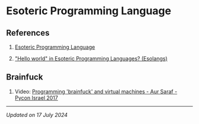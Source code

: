 # Esoteric Programming Language

## References

1. [Esoteric Programming Language](https://en.wikipedia.org/wiki/Esoteric_programming_language)

1. ["Hello world" in Esoteric Programming Languages? (Esolangs)](https://dev.to/jbc7ag/hello-world-in-esoteric-programming-languages-esolangs-5122)

## Brainfuck

1. Video: [Programming 'brainfuck' and virtual machines - Aur Saraf - Pycon Israel 2017](https://www.youtube.com/watch?v=F5P6Q7vs_-Y)


***

*Updated on 17 July 2024*
